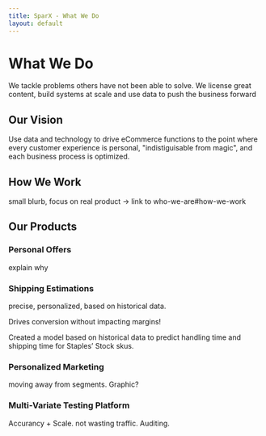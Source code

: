 ```yaml
---
title: SparX - What We Do
layout: default
---
```


# What We Do

We tackle problems others have not been able to solve. We license
great content, build systems at scale and use data to push the
business forward

## Our Vision

Use data and technology to drive eCommerce functions to the point
where every customer experience is personal, "indistiguisable from
magic", and each business process is optimized.

## How We Work

small blurb, focus on real product -> link to who-we-are#how-we-work

## Our Products

### Personal Offers

explain why

### Shipping Estimations

precise, personalized, based on historical data.

Drives conversion without impacting margins!

Created a model based on historical data to predict handling time and
shipping time for Staples’ Stock skus.

### Personalized Marketing

moving away from segments. Graphic?

### Multi-Variate Testing Platform

Accurancy + Scale. not wasting traffic. Auditing.
